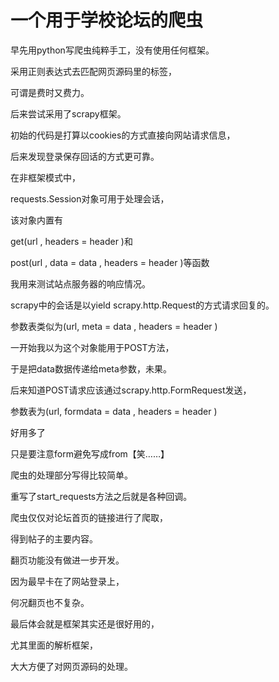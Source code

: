 一个用于学校论坛的爬虫
================

早先用python写爬虫纯粹手工，没有使用任何框架。

采用正则表达式去匹配网页源码里的标签，

可谓是费时又费力。

后来尝试采用了scrapy框架。

初始的代码是打算以cookies的方式直接向网站请求信息，

后来发现登录保存回话的方式更可靠。

在非框架模式中，

requests.Session对象可用于处理会话，

该对象内置有

get(url , headers = header )和

post(url , data = data , headers = header )等函数

我用来测试站点服务器的响应情况。

scrapy中的会话是以yield scrapy.http.Request的方式请求回复的。

参数表类似为(url, meta = data , headers = header )

一开始我以为这个对象能用于POST方法，

于是把data数据传递给meta参数，未果。

后来知道POST请求应该通过scrapy.http.FormRequest发送，

参数表为(url, formdata = data , headers = header )

好用多了

只是要注意form避免写成from【笑……】

爬虫的处理部分写得比较简单。

重写了start_requests方法之后就是各种回调。

爬虫仅仅对论坛首页的链接进行了爬取，

得到帖子的主要内容。

翻页功能没有做进一步开发。

因为最早卡在了网站登录上，

何况翻页也不复杂。

最后体会就是框架其实还是很好用的，

尤其里面的解析框架，

大大方便了对网页源码的处理。

